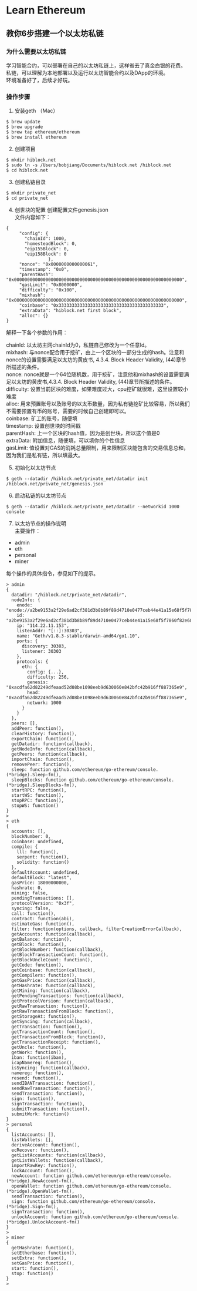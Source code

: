 # Learn Ethereum

## 教你6步搭建一个以太坊私链  

### 为什么需要以太坊私链  
学习智能合约，可以部署在自己的以太坊私链上，这样省去了真金白银的花费。  
私链，可以理解为本地部署以及运行以太坊智能合约以及DApp的环境。  
环境准备好了，后续才好玩。  

### 操作步骤

1. 安装geth （Mac）

```
$ brew update  
$ brew upgrade  
$ brew tap ethereum/ethereum  
$ brew install ethereum  
```

2. 创建项目  

```
$ mkdir hiblock.net  
$ sudo ln -s /Users/bobjiang/Documents/hiblock.net /hiblock.net
$ cd hiblock.net  
```

3. 创建私链目录

```
$ mkdir private_net  
$ cd private_net  
```

4. 创世块的配置
创建配置文件genesis.json  
文件内容如下：

```
{  
     "config": {
       "chainId": 1000,
       "homesteadBlock": 0,
       "eip155Block": 0,
       "eip158Block": 0
                },
     "nonce": "0x0000000000000061",
     "timestamp": "0x0",
     "parentHash": "0x0000000000000000000000000000000000000000000000000000000000000000", 
     "gasLimit": "0x8000000",   
     "difficulty": "0x100",    
     "mixhash": "0x0000000000000000000000000000000000000000000000000000000000000000",
     "coinbase": "0x3333333333333333333333333333333333333333",
     "extraData": "hiblock.net first block",
     "alloc": {}
}
```

解释一下各个参数的作用：

chainId:    以太坊主网chainId为0，私链自己修改为一个任意Id。  
mixhash:    与nonce配合用于挖矿，由上一个区块的一部分生成的hash。注意和nonce的设置需要满足以太坊的黄皮书, 4.3.4. Block Header Validity, (44)章节所描述的条件。  
nonce:    nonce就是一个64位随机数，用于挖矿，注意他和mixhash的设置需要满足以太坊的黄皮书,4.3.4. Block Header Validity, (44)章节所描述的条件。  
difficulty:    设置当前区块的难度，如果难度过大，cpu挖矿就很难，这里设置较小难度  
alloc:    用来预置账号以及账号的以太币数量，因为私有链挖矿比较容易，所以我们不需要预置有币的账号，需要的时候自己创建即可以。  
coinbase:    矿工的账号，随便填  
timestamp:    设置创世块的时间戳  
parentHash:    上一个区块的hash值，因为是创世块，所以这个值是0  
extraData:    附加信息，随便填，可以填你的个性信息  
gasLimit:    值设置对GAS的消耗总量限制，用来限制区块能包含的交易信息总和，因为我们是私有链，所以填最大。

5. 初始化以太坊节点  

```
$ geth --datadir /hiblock.net/private_net/datadir init /hiblock.net/private_net/genesis.json
```

6. 启动私链的以太坊节点  

```
$ geth --datadir /hiblock.net/private_net/datadir --networkid 1000 console
```

7. 以太坊节点的操作说明  
主要操作：  

- admin
- eth
- personal
- miner

每个操作的具体指令，参见如下的提示。

```
> admin
{
  datadir: "/hiblock.net/private_net/datadir",
  nodeInfo: {
    enode: "enode://a2be9153a2f29e6ad2cf381d3b8b89f89d4710e0477ceb44e41a15e68f5f7860f82e68bde9ef65083363f4a9f9a5ae9b46d3e47bb07f94eb8736b9fb7ef237d7@114.22.11.153:30303",
    id: "a2be9153a2f29e6ad2cf381d3b8b89f89d4710e0477ceb44e41a15e68f5f7860f82e68bde9ef65083363f4a9f9a5ae9b46d3e47bb07f94eb8736b9fb7ef237d7",
    ip: "114.22.11.153",
    listenAddr: "[::]:30303",
    name: "Geth/v1.8.3-stable/darwin-amd64/go1.10",
    ports: {
      discovery: 30303,
      listener: 30303
    },
    protocols: {
      eth: {
        config: {...},
        difficulty: 256,
        genesis: "0xacdfa62d82249dfeaad52d08be1098eeb9d630060e842bfc42b916ff887365e9",
        head: "0xacdfa62d82249dfeaad52d08be1098eeb9d630060e842bfc42b916ff887365e9",
        network: 1000
      }
    }
  },
  peers: [],
  addPeer: function(),
  clearHistory: function(),
  exportChain: function(),
  getDatadir: function(callback),
  getNodeInfo: function(callback),
  getPeers: function(callback),
  importChain: function(),
  removePeer: function(),
  sleep: function github.com/ethereum/go-ethereum/console.(*bridge).Sleep-fm(),
  sleepBlocks: function github.com/ethereum/go-ethereum/console.(*bridge).SleepBlocks-fm(),
  startRPC: function(),
  startWS: function(),
  stopRPC: function(),
  stopWS: function()
}
>
> eth
{
  accounts: [],
  blockNumber: 0,
  coinbase: undefined,
  compile: {
    lll: function(),
    serpent: function(),
    solidity: function()
  },
  defaultAccount: undefined,
  defaultBlock: "latest",
  gasPrice: 18000000000,
  hashrate: 0,
  mining: false,
  pendingTransactions: [],
  protocolVersion: "0x3f",
  syncing: false,
  call: function(),
  contract: function(abi),
  estimateGas: function(),
  filter: function(options, callback, filterCreationErrorCallback),
  getAccounts: function(callback),
  getBalance: function(),
  getBlock: function(),
  getBlockNumber: function(callback),
  getBlockTransactionCount: function(),
  getBlockUncleCount: function(),
  getCode: function(),
  getCoinbase: function(callback),
  getCompilers: function(),
  getGasPrice: function(callback),
  getHashrate: function(callback),
  getMining: function(callback),
  getPendingTransactions: function(callback),
  getProtocolVersion: function(callback),
  getRawTransaction: function(),
  getRawTransactionFromBlock: function(),
  getStorageAt: function(),
  getSyncing: function(callback),
  getTransaction: function(),
  getTransactionCount: function(),
  getTransactionFromBlock: function(),
  getTransactionReceipt: function(),
  getUncle: function(),
  getWork: function(),
  iban: function(iban),
  icapNamereg: function(),
  isSyncing: function(callback),
  namereg: function(),
  resend: function(),
  sendIBANTransaction: function(),
  sendRawTransaction: function(),
  sendTransaction: function(),
  sign: function(),
  signTransaction: function(),
  submitTransaction: function(),
  submitWork: function()
}
> personal
{
  listAccounts: [],
  listWallets: [],
  deriveAccount: function(),
  ecRecover: function(),
  getListAccounts: function(callback),
  getListWallets: function(callback),
  importRawKey: function(),
  lockAccount: function(),
  newAccount: function github.com/ethereum/go-ethereum/console.(*bridge).NewAccount-fm(),
  openWallet: function github.com/ethereum/go-ethereum/console.(*bridge).OpenWallet-fm(),
  sendTransaction: function(),
  sign: function github.com/ethereum/go-ethereum/console.(*bridge).Sign-fm(),
  signTransaction: function(),
  unlockAccount: function github.com/ethereum/go-ethereum/console.(*bridge).UnlockAccount-fm()
}
>
> miner
{
  getHashrate: function(),
  setEtherbase: function(),
  setExtra: function(),
  setGasPrice: function(),
  start: function(),
  stop: function()
}
>
```